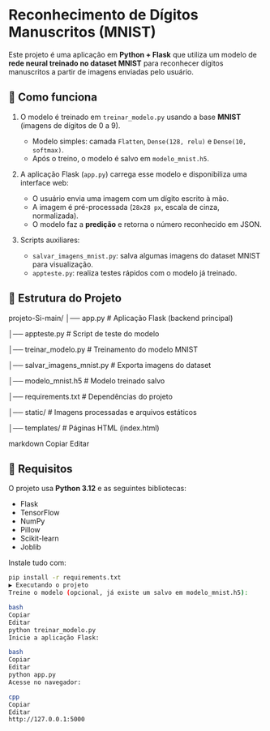 # Reconhecimento de Dígitos Manuscritos (MNIST)

Este projeto é uma aplicação em **Python + Flask** que utiliza um modelo de **rede neural treinado no dataset MNIST** para reconhecer dígitos manuscritos a partir de imagens enviadas pelo usuário.

## 🧠 Como funciona

1. O modelo é treinado em `treinar_modelo.py` usando a base **MNIST** (imagens de dígitos de 0 a 9).  
   - Modelo simples: camada `Flatten`, `Dense(128, relu)` e `Dense(10, softmax)`.  
   - Após o treino, o modelo é salvo em `modelo_mnist.h5`.  

2. A aplicação Flask (`app.py`) carrega esse modelo e disponibiliza uma interface web:  
   - O usuário envia uma imagem com um dígito escrito à mão.  
   - A imagem é pré-processada (`28x28 px`, escala de cinza, normalizada).  
   - O modelo faz a **predição** e retorna o número reconhecido em JSON.  

3. Scripts auxiliares:  
   - `salvar_imagens_mnist.py`: salva algumas imagens do dataset MNIST para visualização.  
   - `appteste.py`: realiza testes rápidos com o modelo já treinado.  

## 📂 Estrutura do Projeto

projeto-Si-main/
│── app.py # Aplicação Flask (backend principal)

│── appteste.py # Script de teste do modelo

│── treinar_modelo.py # Treinamento do modelo MNIST

│── salvar_imagens_mnist.py # Exporta imagens do dataset

│── modelo_mnist.h5 # Modelo treinado salvo

│── requirements.txt # Dependências do projeto

│── static/ # Imagens processadas e arquivos estáticos

│── templates/ # Páginas HTML (index.html)

markdown
Copiar
Editar

## 🔧 Requisitos

O projeto usa **Python 3.12** e as seguintes bibliotecas:

- Flask  
- TensorFlow  
- NumPy  
- Pillow  
- Scikit-learn  
- Joblib  

Instale tudo com:

```bash
pip install -r requirements.txt
▶️ Executando o projeto
Treine o modelo (opcional, já existe um salvo em modelo_mnist.h5):

bash
Copiar
Editar
python treinar_modelo.py
Inicie a aplicação Flask:

bash
Copiar
Editar
python app.py
Acesse no navegador:

cpp
Copiar
Editar
http://127.0.0.1:5000
